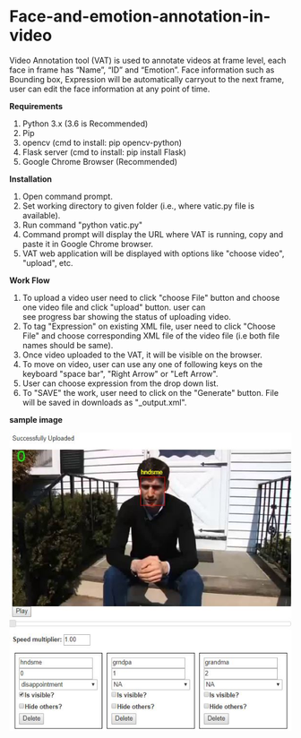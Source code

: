 # Face-and-emotion-annotation-in-video

Video Annotation tool (VAT) is used to annotate videos at frame level, each face in frame has “Name”, “ID” and “Emotion”. Face information such as Bounding box, Expression will be automatically carryout to the next frame, user can edit the face information at any point of time. 

**Requirements**
1. Python 3.x (3.6 is Recommended)
2. Pip 
3. opencv (cmd to install: pip opencv-python)
4. Flask server (cmd to install: pip install Flask)
5. Google Chrome Browser (Recommended)

**Installation**
1. Open command prompt.
2. Set working directory to given folder (i.e., where vatic.py file is available).
3. Run command "python vatic.py"
4. Command prompt will display the URL where VAT is running, copy and paste it in Google Chrome browser. 
5. VAT web application will be displayed with options like "choose video", "upload", etc.

**Work Flow**
1. To upload a video user need to click "choose File" button and choose one video file and click "upload" button. user can  
    see progress bar showing the status of uploading video.
2. To tag "Expression" on existing XML file, user need to click "Choose File" and choose corresponding XML file of the 
    video file (i.e both file names should be same).
3. Once video uploaded to the VAT, it will be visible on the browser. 
4. To move on video, user can use any one of following keys on the keyboard "space bar", "Right Arrow" or "Left Arrow".
5. User can choose expression from the drop down list.
6. To "SAVE" the work, user need to click on the "Generate" button. File will be saved in downloads as 
    "<filename>_output.xml".
    
**sample image**
    
![alt text](https://github.com/Hack-NLP/Face-and-emotion-annotation-in-video/blob/master/VAT.JPG)
